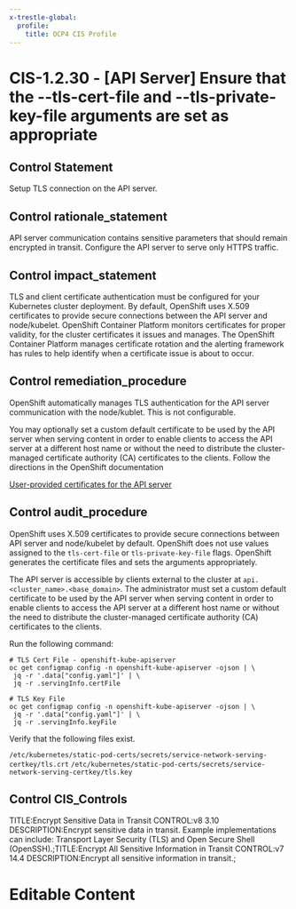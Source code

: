 ```yaml
---
x-trestle-global:
  profile:
    title: OCP4 CIS Profile
---
```


# CIS-1.2.30 - \[API Server\] Ensure that the --tls-cert-file and --tls-private-key-file arguments are set as appropriate

## Control Statement

Setup TLS connection on the API server.

## Control rationale_statement

API server communication contains sensitive parameters that should remain encrypted in transit. Configure the API server to serve only HTTPS traffic.

## Control impact_statement

TLS and client certificate authentication must be configured for your Kubernetes cluster deployment. By default, OpenShift uses X.509 certificates to provide secure connections between the API server and node/kubelet. OpenShift Container Platform monitors certificates for proper validity, for the cluster certificates it issues and manages. The OpenShift Container Platform manages certificate rotation and the alerting framework has rules to help identify when a certificate issue is about to occur.

## Control remediation_procedure

OpenShift automatically manages TLS authentication for the API server communication with the node/kublet. This is not configurable. 

You may optionally set a custom default certificate to be used by the API server when serving content in order to enable clients to access the API server at a different host name or without the need to distribute the cluster-managed certificate authority (CA) certificates to the clients. Follow the directions in the OpenShift documentation

[User-provided certificates for the API server](
https://docs.openshift.com/container-platform/4.5/security/certificate-types-descriptions.html#user-provided-certificates-for-the-api-server_ocp-certificates)

## Control audit_procedure

OpenShift uses X.509 certificates to provide secure connections between API server and node/kubelet by default. OpenShift does not use values assigned to the `tls-cert-file` or `tls-private-key-file` flags. OpenShift generates the certificate files and sets the arguments appropriately. 

The API server is accessible by clients external to the cluster at `api.<cluster_name>.<base_domain>`. The administrator must set a custom default certificate to be used by the API server when serving content in order to enable clients to access the API server at a different host name or without the need to distribute the cluster-managed certificate authority (CA) certificates to the clients. 

Run the following command:

```
# TLS Cert File - openshift-kube-apiserver
oc get configmap config -n openshift-kube-apiserver -ojson | \
 jq -r '.data["config.yaml"]' | \
 jq -r .servingInfo.certFile

# TLS Key File
oc get configmap config -n openshift-kube-apiserver -ojson | \
 jq -r '.data["config.yaml"]' | \
 jq -r .servingInfo.keyFile
```

Verify that the following files exist.

`/etc/kubernetes/static-pod-certs/secrets/service-network-serving-certkey/tls.crt` 
`/etc/kubernetes/static-pod-certs/secrets/service-network-serving-certkey/tls.key`

## Control CIS_Controls

TITLE:Encrypt Sensitive Data in Transit CONTROL:v8 3.10 DESCRIPTION:Encrypt sensitive data in transit. Example implementations can include: Transport Layer Security (TLS) and Open Secure Shell (OpenSSH).;TITLE:Encrypt All Sensitive Information in Transit CONTROL:v7 14.4 DESCRIPTION:Encrypt all sensitive information in transit.;

# Editable Content

<!-- Make additions and edits below -->
<!-- The above represents the contents of the control as received by the profile, prior to additions. -->
<!-- If the profile makes additions to the control, they will appear below. -->
<!-- The above markdown may not be edited but you may edit the content below, and/or introduce new additions to be made by the profile. -->
<!-- If there is a yaml header at the top, parameter values may be edited. Use --set-parameters to incorporate the changes during assembly. -->
<!-- The content here will then replace what is in the profile for this control, after running profile-assemble. -->
<!-- The current profile has no added parts for this control, but you may add new ones here. -->
<!-- Each addition must have a heading either of the form ## Control my_addition_name -->
<!-- or ## Part a. (where the a. refers to one of the control statement labels.) -->
<!-- "## Control" parts are new parts added after the statement part. -->
<!-- "## Part" parts are new parts added into the top-level statement part with that label. -->
<!-- Subparts may be added with nested hash levels of the form ### My Subpart Name -->
<!-- underneath the parent ## Control or ## Part being added -->
<!-- See https://ibm.github.io/compliance-trestle/tutorials/ssp_profile_catalog_authoring/ssp_profile_catalog_authoring for guidance. -->
